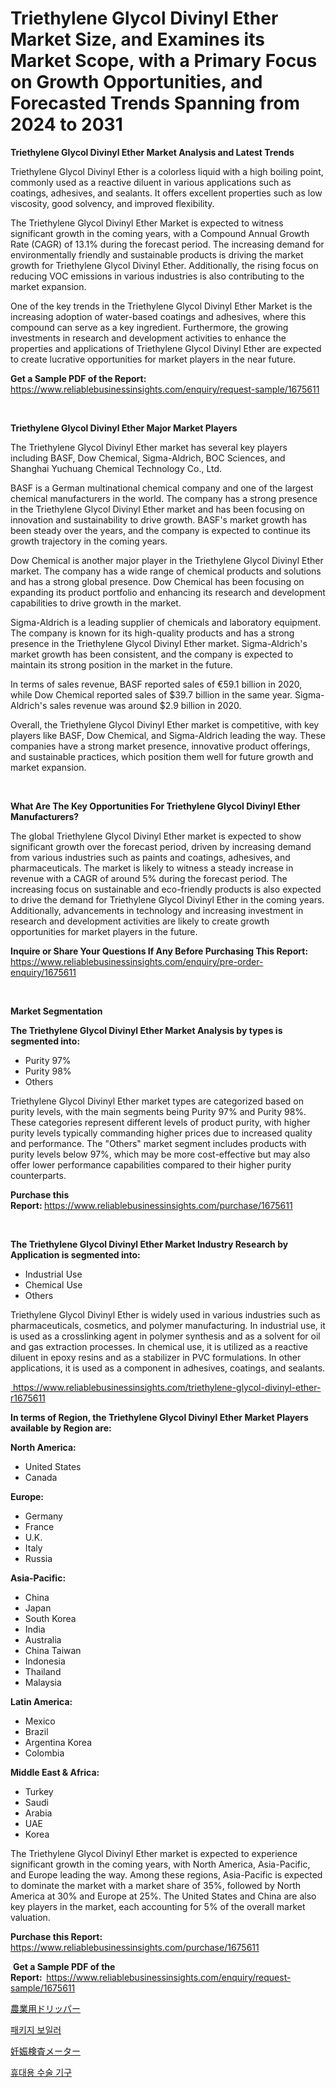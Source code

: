 <p><h1>Triethylene Glycol Divinyl Ether Market Size, and Examines its Market Scope, with a Primary Focus on Growth Opportunities, and Forecasted Trends Spanning from 2024 to 2031</h1></p><p><strong>Triethylene Glycol Divinyl Ether Market Analysis and Latest Trends</strong></p>
<p><p>Triethylene Glycol Divinyl Ether is a colorless liquid with a high boiling point, commonly used as a reactive diluent in various applications such as coatings, adhesives, and sealants. It offers excellent properties such as low viscosity, good solvency, and improved flexibility.</p><p>The Triethylene Glycol Divinyl Ether Market is expected to witness significant growth in the coming years, with a Compound Annual Growth Rate (CAGR) of 13.1% during the forecast period. The increasing demand for environmentally friendly and sustainable products is driving the market growth for Triethylene Glycol Divinyl Ether. Additionally, the rising focus on reducing VOC emissions in various industries is also contributing to the market expansion.</p><p>One of the key trends in the Triethylene Glycol Divinyl Ether Market is the increasing adoption of water-based coatings and adhesives, where this compound can serve as a key ingredient. Furthermore, the growing investments in research and development activities to enhance the properties and applications of Triethylene Glycol Divinyl Ether are expected to create lucrative opportunities for market players in the near future.</p></p>
<p><strong>Get a Sample PDF of the Report:&nbsp;</strong> <a href="https://www.reliablebusinessinsights.com/enquiry/request-sample/1675611">https://www.reliablebusinessinsights.com/enquiry/request-sample/1675611</a></p>
<p>&nbsp;</p>
<p><strong>Triethylene Glycol Divinyl Ether Major Market Players</strong></p>
<p><p>The Triethylene Glycol Divinyl Ether market has several key players including BASF, Dow Chemical, Sigma-Aldrich, BOC Sciences, and Shanghai Yuchuang Chemical Technology Co., Ltd. </p><p>BASF is a German multinational chemical company and one of the largest chemical manufacturers in the world. The company has a strong presence in the Triethylene Glycol Divinyl Ether market and has been focusing on innovation and sustainability to drive growth. BASF's market growth has been steady over the years, and the company is expected to continue its growth trajectory in the coming years.</p><p>Dow Chemical is another major player in the Triethylene Glycol Divinyl Ether market. The company has a wide range of chemical products and solutions and has a strong global presence. Dow Chemical has been focusing on expanding its product portfolio and enhancing its research and development capabilities to drive growth in the market.</p><p>Sigma-Aldrich is a leading supplier of chemicals and laboratory equipment. The company is known for its high-quality products and has a strong presence in the Triethylene Glycol Divinyl Ether market. Sigma-Aldrich's market growth has been consistent, and the company is expected to maintain its strong position in the market in the future.</p><p>In terms of sales revenue, BASF reported sales of €59.1 billion in 2020, while Dow Chemical reported sales of $39.7 billion in the same year. Sigma-Aldrich's sales revenue was around $2.9 billion in 2020. </p><p>Overall, the Triethylene Glycol Divinyl Ether market is competitive, with key players like BASF, Dow Chemical, and Sigma-Aldrich leading the way. These companies have a strong market presence, innovative product offerings, and sustainable practices, which position them well for future growth and market expansion.</p></p>
<p>&nbsp;</p>
<p><strong>What Are The Key Opportunities For Triethylene Glycol Divinyl Ether Manufacturers?</strong></p>
<p><p>The global Triethylene Glycol Divinyl Ether market is expected to show significant growth over the forecast period, driven by increasing demand from various industries such as paints and coatings, adhesives, and pharmaceuticals. The market is likely to witness a steady increase in revenue with a CAGR of around 5% during the forecast period. The increasing focus on sustainable and eco-friendly products is also expected to drive the demand for Triethylene Glycol Divinyl Ether in the coming years. Additionally, advancements in technology and increasing investment in research and development activities are likely to create growth opportunities for market players in the future.</p></p>
<p><strong>Inquire or Share Your Questions If Any Before Purchasing This Report:</strong> <a href="https://www.reliablebusinessinsights.com/enquiry/pre-order-enquiry/1675611">https://www.reliablebusinessinsights.com/enquiry/pre-order-enquiry/1675611</a></p>
<p>&nbsp;</p>
<p><strong>Market Segmentation</strong></p>
<p><strong>The Triethylene Glycol Divinyl Ether Market Analysis by types is segmented into:</strong></p>
<p><ul><li>Purity 97%</li><li>Purity 98%</li><li>Others</li></ul></p>
<p><p>Triethylene Glycol Divinyl Ether market types are categorized based on purity levels, with the main segments being Purity 97% and Purity 98%. These categories represent different levels of product purity, with higher purity levels typically commanding higher prices due to increased quality and performance. The "Others" market segment includes products with purity levels below 97%, which may be more cost-effective but may also offer lower performance capabilities compared to their higher purity counterparts.</p></p>
<p><strong>Purchase this Report:&nbsp;</strong><a href="https://www.reliablebusinessinsights.com/purchase/1675611">https://www.reliablebusinessinsights.com/purchase/1675611</a></p>
<p>&nbsp;</p>
<p><strong>The Triethylene Glycol Divinyl Ether Market Industry Research by Application is segmented into:</strong></p>
<p><ul><li>Industrial Use</li><li>Chemical Use</li><li>Others</li></ul></p>
<p><p>Triethylene Glycol Divinyl Ether is widely used in various industries such as pharmaceuticals, cosmetics, and polymer manufacturing. In industrial use, it is used as a crosslinking agent in polymer synthesis and as a solvent for oil and gas extraction processes. In chemical use, it is utilized as a reactive diluent in epoxy resins and as a stabilizer in PVC formulations. In other applications, it is used as a component in adhesives, coatings, and sealants.</p></p>
<p><a href="https://www.reliablebusinessinsights.com/triethylene-glycol-divinyl-ether-r1675611">&nbsp;https://www.reliablebusinessinsights.com/triethylene-glycol-divinyl-ether-r1675611</a></p>
<p><strong>In terms of Region, the Triethylene Glycol Divinyl Ether Market Players available by Region are:</strong></p>
<p>
    <p> <strong> North America: </strong>
        <ul>
            <li>United States</li>
            <li>Canada</li>
        </ul>
        </p> 
    <p> <strong> Europe: </strong>
        <ul>
            <li>Germany</li>
            <li>France</li>
            <li>U.K.</li>
            <li>Italy</li>
            <li>Russia</li>
        </ul>
        </p> 
    <p> <strong> Asia-Pacific: </strong>
        <ul>
            <li>China</li>
            <li>Japan</li>
            <li>South Korea</li>
            <li>India</li>
            <li>Australia</li>
            <li>China Taiwan</li>
            <li>Indonesia</li>
            <li>Thailand</li>
            <li>Malaysia</li>
        </ul>
        </p> 
    <p> <strong> Latin America: </strong>
        <ul>
            <li>Mexico</li>
            <li>Brazil</li>
            <li>Argentina Korea</li>
            <li>Colombia</li>
        </ul>
        </p> 
    <p> <strong> Middle East & Africa: </strong>
        <ul>
            <li>Turkey</li>
            <li>Saudi</li>
            <li>Arabia</li>
            <li>UAE</li>
            <li>Korea</li>
        </ul>
    </p>
    </p>
<p><p>The Triethylene Glycol Divinyl Ether market is expected to experience significant growth in the coming years, with North America, Asia-Pacific, and Europe leading the way. Among these regions, Asia-Pacific is expected to dominate the market with a market share of 35%, followed by North America at 30% and Europe at 25%. The United States and China are also key players in the market, each accounting for 5% of the overall market valuation.</p></p>
<p><strong>Purchase this Report: </strong><a href="https://www.reliablebusinessinsights.com/purchase/1675611">https://www.reliablebusinessinsights.com/purchase/1675611</a></p>
<p>&nbsp;<strong>Get a Sample PDF of the Report:&nbsp;&nbsp;</strong><a href="https://www.reliablebusinessinsights.com/enquiry/request-sample/1675611">https://www.reliablebusinessinsights.com/enquiry/request-sample/1675611</a></p>
<p><strong></strong></p>
<p><p><a href="https://medium.com/@davidppaulsen4320/%E8%BE%B2%E6%A5%AD%E7%94%A8%E3%83%89%E3%83%AA%E3%83%83%E3%83%91%E3%83%BC%E3%81%AE%E5%B8%82%E5%A0%B4%E3%82%B7%E3%82%A7%E3%82%A2%E3%81%A8%E5%B8%82%E5%A0%B4%E5%88%86%E6%9E%90-%E6%88%90%E9%95%B7%E3%83%88%E3%83%AC%E3%83%B3%E3%83%89%E3%81%A82024%E5%B9%B4%E3%81%8B%E3%82%892031%E5%B9%B4%E3%81%BE%E3%81%A7%E3%81%AE%E4%BA%88%E6%B8%AC-bfc9d53cf03e">農業用ドリッパー</a></p><p><a href="https://medium.com/@evo032/%ED%8C%A8%ED%82%A4%EC%A7%80-%EB%B3%B4%EC%9D%BC%EB%9F%AC-%EC%8B%9C%EC%9E%A5-%EA%B7%9C%EB%AA%A8-%EC%8B%9C%EC%9E%A5-%EC%84%B8%EB%B6%84%ED%99%94-%EC%8B%9C%EC%9E%A5-%EB%8F%99%ED%96%A5-%EB%B0%8F-%EC%84%B1%EC%9E%A5-%EB%B6%84%EC%84%9D-%EC%98%88%EC%B8%A1%EC%9D%80-2031%EB%85%84%EA%B9%8C%EC%A7%80%EC%9E%85%EB%8B%88%EB%8B%A4-130744d2a089">패키지 보일러</a></p><p><a href="https://medium.com/@kamdeall7845/%E3%82%B0%E3%83%AD%E3%83%BC%E3%83%90%E3%83%AB%E5%A6%8A%E5%A8%A0%E6%A4%9C%E6%9F%BB%E3%83%A1%E3%83%BC%E3%82%BF%E3%83%BC%E5%B8%82%E5%A0%B4%E3%81%AE%E8%A6%8F%E6%A8%A1%E3%81%AF-2024%E5%B9%B4%E3%81%8B%E3%82%892031%E5%B9%B4%E3%81%AB%E3%81%8B%E3%81%91%E3%81%A615-%E3%81%AEcagr%E3%82%92%E7%B5%8C%E9%A8%93%E3%81%99%E3%82%8B%E3%81%A8%E6%A5%AD%E7%95%8C%E4%BA%88%E6%B8%AC%E3%81%AB%E3%82%88%E3%81%A3%E3%81%A6%E6%9C%9F%E5%BE%85%E3%81%95%E3%82%8C%E3%81%A6%E3%81%84%E3%81%BE%E3%81%99-f8ed17a949f8">妊娠検査メーター</a></p><p><a href="https://medium.com/@verniemorar2023/%EA%B8%80%EB%A1%9C%EB%B2%8C-%ED%95%B8%EB%93%9C%ED%97%AC%EB%93%9C-%EC%88%98%EC%88%A0-%EB%8F%84%EA%B5%AC-%EC%8B%9C%EC%9E%A5-%EA%B7%9C%EB%AA%A8%EB%8A%94-%EC%82%B0%EC%97%85-%EC%A0%84%EB%A7%9D%EC%97%90-%EB%94%B0%EB%A5%B4%EB%A9%B4-2024%EB%85%84%EB%B6%80%ED%84%B0-2031%EB%85%84%EA%B9%8C%EC%A7%80-%EC%9D%98-%EC%97%B0%ED%8F%89%EA%B7%A0-%EC%84%B1%EC%9E%A5%EB%A5%A0%EC%9D%84-%EA%B2%BD%ED%97%98%ED%95%A0-%EA%B2%83%EC%9C%BC%EB%A1%9C-%EC%98%88%EC%83%81%EB%90%A9%EB%8B%88%EB%8B%A4-57fbabd92aae">휴대용 수술 기구</a></p></p>
